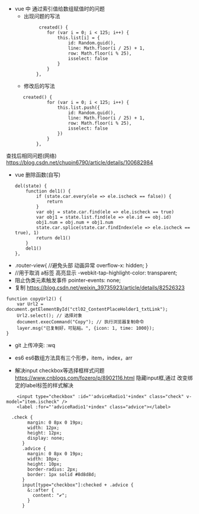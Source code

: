 + vue 中 通过索引值给数组赋值时的问题
    + 出现问题的写法
    ```
             created() {
                for (var i = 0; i < 125; i++) {
                    this.list[i] = {
                        id: Random.guid(),
                        line: Math.floor(i / 25) + 1,
                        row: Math.floor(i % 25),
                        isselect: false
                    }
                }
            },
    ```
    + 修改后的写法
    ```
       created() {
                for (var i = 0; i < 125; i++) {
                    this.list.push({
                        id: Random.guid(),
                        line: Math.floor(i / 25) + 1,
                        row: Math.floor(i % 25),
                        isselect: false
                    })
                }
            },
    ```
查找后相同问题(网络)
https://blog.csdn.net/chupin6790/article/details/100682984
+ vue 删除函数(自写)
    ```  
    del(state) {
        function del1() {
            if (state.car.every(ele => ele.ischeck == false)) {
                return
            }
            var obj = state.car.find(ele => ele.ischeck == true)
            var obj1 = state.list.find(ele => ele.id == obj.id)
            obj1.num = obj.num + obj1.num
            state.car.splice(state.car.findIndex(ele => ele.ischeck == true), 1)
            return del1()
        }
        del1()
    },
    ```
+ .router-view{
    //避免头部 动画异常
  overflow-x: hidden;
}
+ //用于取消 a标签 高亮显示 
  -webkit-tap-highlight-color: transparent;
+ 阻止伪类元素触发事件
  pointer-events: none;
+ 复制
https://blog.csdn.net/weixin_39735923/article/details/82526323
```
function copyUrl2() {
    var Url2 = document.getElementById("ctl02_ContentPlaceHolder1_txtLink");
    Url2.select(); // 选择对象
    document.execCommand("Copy"); // 执行浏览器复制命令
    layer.msg("已复制好，可贴粘。", {icon: 1, time: 1000});
}
```
+ git
 上传冲突: :wq

+ es6
es6数组方法具有三个形参，item，index，arr

+ 解决input checkbox等选择框样式问题
https://www.cnblogs.com/fozero/p/8902116.html
隐藏input框,通过 改变绑定的label标签的样式解决
```
    <input type="checkbox" :id="'adviceRadio1'+index" class="check" v-model="item.ischeck" />
    <label :for="'adviceRadio1'+index" class="advice"></label>

  .check {
        margin: 0 8px 0 19px;
        width: 12px;
        height: 12px;
        display: none;
      }
      .advice {
        margin: 0 8px 0 19px;
        width: 10px;
        height: 10px;
        border-radius: 2px;
        border: 1px solid #8d8d8d;
      }
      input[type="checkbox"]:checked + .advice {
        &::after {
          content: "✔";
        }
      }
```